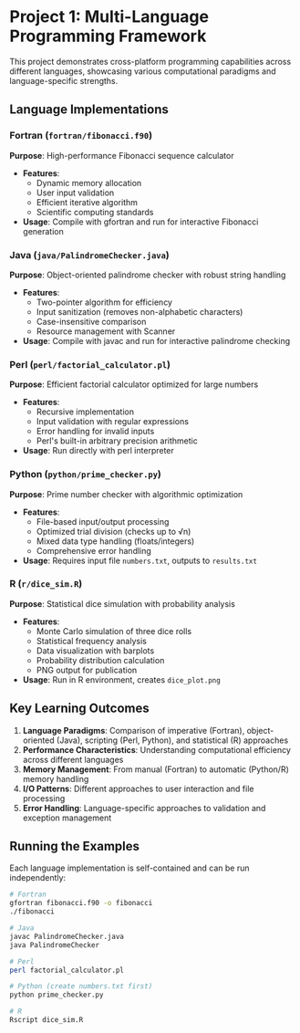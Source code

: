 # Project 1: Multi-Language Programming Framework

This project demonstrates cross-platform programming capabilities across different languages, showcasing various computational paradigms and language-specific strengths.

## Language Implementations

### Fortran (`fortran/fibonacci.f90`)
**Purpose**: High-performance Fibonacci sequence calculator
- **Features**: 
  - Dynamic memory allocation
  - User input validation
  - Efficient iterative algorithm
  - Scientific computing standards
- **Usage**: Compile with gfortran and run for interactive Fibonacci generation

### Java (`java/PalindromeChecker.java`)
**Purpose**: Object-oriented palindrome checker with robust string handling
- **Features**:
  - Two-pointer algorithm for efficiency
  - Input sanitization (removes non-alphabetic characters)
  - Case-insensitive comparison
  - Resource management with Scanner
- **Usage**: Compile with javac and run for interactive palindrome checking

### Perl (`perl/factorial_calculator.pl`)
**Purpose**: Efficient factorial calculator optimized for large numbers
- **Features**:
  - Recursive implementation
  - Input validation with regular expressions
  - Error handling for invalid inputs
  - Perl's built-in arbitrary precision arithmetic
- **Usage**: Run directly with perl interpreter

### Python (`python/prime_checker.py`)
**Purpose**: Prime number checker with algorithmic optimization
- **Features**:
  - File-based input/output processing
  - Optimized trial division (checks up to √n)
  - Mixed data type handling (floats/integers)
  - Comprehensive error handling
- **Usage**: Requires input file `numbers.txt`, outputs to `results.txt`

### R (`r/dice_sim.R`)
**Purpose**: Statistical dice simulation with probability analysis
- **Features**:
  - Monte Carlo simulation of three dice rolls
  - Statistical frequency analysis
  - Data visualization with barplots
  - Probability distribution calculation
  - PNG output for publication
- **Usage**: Run in R environment, creates `dice_plot.png`

## Key Learning Outcomes

1. **Language Paradigms**: Comparison of imperative (Fortran), object-oriented (Java), scripting (Perl, Python), and statistical (R) approaches
2. **Performance Characteristics**: Understanding computational efficiency across different languages
3. **Memory Management**: From manual (Fortran) to automatic (Python/R) memory handling
4. **I/O Patterns**: Different approaches to user interaction and file processing
5. **Error Handling**: Language-specific approaches to validation and exception management

## Running the Examples

Each language implementation is self-contained and can be run independently:

```bash
# Fortran
gfortran fibonacci.f90 -o fibonacci
./fibonacci

# Java  
javac PalindromeChecker.java
java PalindromeChecker

# Perl
perl factorial_calculator.pl

# Python (create numbers.txt first)
python prime_checker.py

# R
Rscript dice_sim.R
```